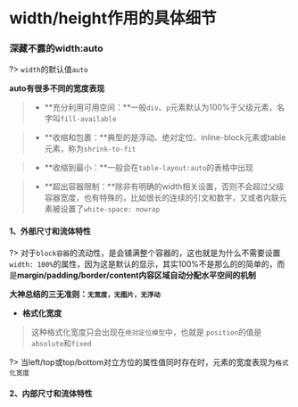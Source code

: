 # width/height作用的具体细节

### 深藏不露的width:auto

?> `width`的默认值`auto`

**auto有很多不同的宽度表现**

> - **充分利用可用空间：**一般`div`、`p`元素默认为100%于父级元素，名字叫`fill-available`

> - **收缩和包裹：**典型的是浮动、绝对定位、inline-block元素或table元素，称为`shrink-to-fit`

> - **收缩到最小：**一般会在`table-layout:auto`的表格中出现

> - **超出容器限制：**除非有明确的width相关设置，否则不会超过父级容器宽度，也有特殊的，比如很长的连续的引文和数字，又或者内联元素被设置了`white-space: nowrap`

#### 1、外部尺寸和流体特性

?> 对于`block容器`的流动性，是会铺满整个容器的，这也就是为什么不需要设置`width: 100%`的属性，因为这是默认的显示，其实100%不是那么的的简单的，而是**margin/padding/border/content内容区域自动分配水平空间的机制**

**大神总结的三无准则：`无宽度，无图片，无浮动`**

<vuep template="#demo1"></vuep>
<script v-pre type="text/x-template" id="demo1">
<style>
  .cons{
    width: 80%;
  }
</style>
<template>
  <div class="cons">
    <ul>
      <li>1</li>
      <li>2</li>
    </ul>
  </div>
</template>
<script></script>
</script>

- **格式化宽度**

> 这种格式化宽度只会出现在`绝对定位模型`中，也就是 `position`的值是`absolute`和`fixed`

?> 当left/top或top/bottom对立方位的属性值同时存在时，元素的宽度表现为`格式化宽度`

<vuep template="#demo2"></vuep>
<script v-pre type="text/x-template" id="demo2">
<style>
  .cons{
    width: 80%;
  }
</style>
<template>
  <div class="cons">
    <ul>
      <li>1</li>
      <li>2</li>
    </ul>
  </div>
</template>
<script></script>
</script>

#### 2、内部尺寸和流体特性



### 



